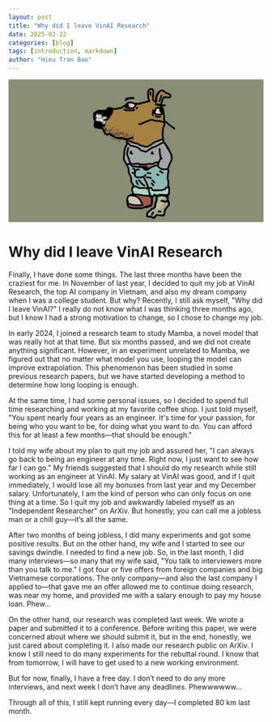```yaml
---
layout: post
title: "Why did I leave VinAI Research"
date: 2025-02-22
categories: [blog]
tags: [introduction, markdown]
author: "Hieu Tran Bao"
---
```

![Me after 3 months became a chill guy](assets/images/chill_guy.jpg)


# Why did I leave VinAI Research

Finally, I have done some things. The last three months have been the craziest for me. In November of last year, I decided to quit my job at VinAI Research, the top AI company in Vietnam, and also my dream company when I was a college student. But why? Recently, I still ask myself, "Why did I leave VinAI?" I really do not know what I was thinking three months ago, but I know I had a strong motivation to change, so I chose to change my job.

In early 2024, I joined a research team to study Mamba, a novel model that was really hot at that time. But six months passed, and we did not create anything significant. However, in an experiment unrelated to Mamba, we figured out that no matter what model you use, looping the model can improve extrapolation. This phenomenon has been studied in some previous research papers, but we have started developing a method to determine how long looping is enough.

At the same time, I had some personal issues, so I decided to spend full time researching and working at my favorite coffee shop. I just told myself, "You spent nearly four years as an engineer. It's time for your passion, for being who you want to be, for doing what you want to do. You can afford this for at least a few months—that should be enough."

I told my wife about my plan to quit my job and assured her, "I can always go back to being an engineer at any time. Right now, I just want to see how far I can go." My friends suggested that I should do my research while still working as an engineer at VinAI. My salary at VinAI was good, and if I quit immediately, I would lose all my bonuses from last year and my December salary. Unfortunately, I am the kind of person who can only focus on one thing at a time. So I quit my job and awkwardly labeled myself as an "Independent Researcher" on ArXiv. But honestly, you can call me a jobless man or a chill guy—it’s all the same.

After two months of being jobless, I did many experiments and got some positive results. But on the other hand, my wife and I started to see our savings dwindle. I needed to find a new job. So, in the last month, I did many interviews—so many that my wife said, "You talk to interviewers more than you talk to me." I got four or five offers from foreign companies and big Vietnamese corporations. The only company—and also the last company I applied to—that gave me an offer allowed me to continue doing research, was near my home, and provided me with a salary enough to pay my house loan. Phew...

On the other hand, our research was completed last week. We wrote a paper and submitted it to a conference. Before writing this paper, we were concerned about where we should submit it, but in the end, honestly, we just cared about completing it. I also made our research public on ArXiv. I know I still need to do many experiments for the rebuttal round. I know that from tomorrow, I will have to get used to a new working environment.

But for now, finally, I have a free day. I don’t need to do any more interviews, and next week I don’t have any deadlines. Phewwwwww...

Through all of this, I still kept running every day—I completed 80 km last month.

